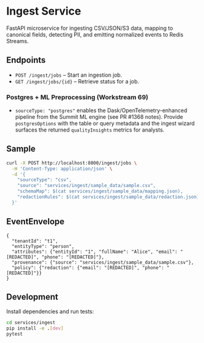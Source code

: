# Ingest Service

FastAPI microservice for ingesting CSV/JSON/S3 data, mapping to canonical fields, detecting PII, and emitting normalized events to Redis Streams.

## Endpoints

- `POST /ingest/jobs` – Start an ingestion job.
- `GET /ingest/jobs/{id}` – Retrieve status for a job.

### Postgres + ML Preprocessing (Workstream 69)

- `sourceType: "postgres"` enables the Dask/OpenTelemetry-enhanced pipeline from the
  Summit ML engine (see PR #1368 notes). Provide `postgresOptions` with the table or
  query metadata and the ingest wizard surfaces the returned `qualityInsights`
  metrics for analysts.

## Sample

```bash
curl -X POST http://localhost:8000/ingest/jobs \
  -H 'Content-Type: application/json' \
  -d '{
    "sourceType": "csv",
    "source": "services/ingest/sample_data/sample.csv",
    "schemaMap": $(cat services/ingest/sample_data/mapping.json),
    "redactionRules": $(cat services/ingest/sample_data/redaction.json)
  }'
```

## EventEnvelope

```
{
  "tenantId": "t1",
  "entityType": "person",
  "attributes": {"entityId": "1", "fullName": "Alice", "email": "[REDACTED]", "phone": "[REDACTED]"},
  "provenance": {"source": "services/ingest/sample_data/sample.csv"},
  "policy": {"redaction": {"email": "[REDACTED]", "phone": "[REDACTED]"}}
}
```

## Development

Install dependencies and run tests:

```bash
cd services/ingest
pip install -e .[dev]
pytest
```
